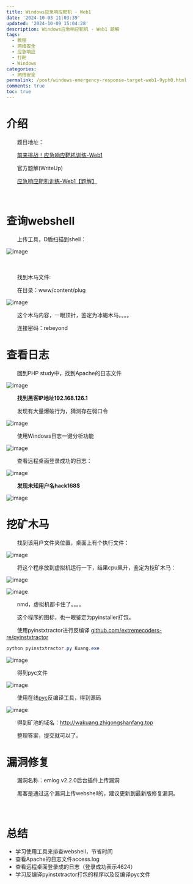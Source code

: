 ```yaml
---
title: Windows应急响应靶机 - Web1
date: '2024-10-03 11:03:39'
updated: '2024-10-09 15:04:28'
description: Windows应急响应靶机 - Web1 题解
tags:
  - 教程
  - 网络安全
  - 应急响应
  - 打靶
  - Windows
categories:
  - 网络安全
permalink: /post/windows-emergency-response-target-web1-9yph0.html
comments: true
toc: true
---
```


# 介绍

　　题目地址：

　　[前来挑战！应急响应靶机训练-Web1](http://mp.weixin.qq.com/s?__biz=MzkxMTUwOTY1MA==&mid=2247485154&idx=1&sn=2b27ca8af88ec5107138f3498e48f12a&chksm=c11a571ff66dde09e927da278fc8ac280d0f4a1a046e28eec41da72fc32df678af27f8fef01e&scene=21#wechat_redirect)

　　官方题解(WriteUp)

　　[应急响应靶机训练-Web1【题解】](http://mp.weixin.qq.com/s?__biz=MzkxMTUwOTY1MA==&mid=2247485188&idx=2&sn=54b8962a88b9da74a3db436f515b815b&chksm=c11a56f9f66ddfefd0ca7402617e4c5665033b0305a5f66a1434630b9795b09fa23fc63d3c12&scene=21#wechat_redirect)

　　‍

# 查询webshell

　　上传工具，D盾扫描到shell：

​![image](https://cdn.jsdelivr.net/gh/AgonySec/Picture/siyuan/image-20241003131537-sxg887z.png)​

　　‍

　　找到木马文件:

　　在目录：www/content/plug

​![image](https://cdn.jsdelivr.net/gh/AgonySec/Picture/siyuan/image-20241003134741-93lipy8.png)​

　　这个木马内容，一眼顶针，鉴定为冰蝎木马。。。。

　　连接密码：rebeyond

# 查看日志

　　回到PHP study中，找到Apache的日志文件

​![image](https://cdn.jsdelivr.net/gh/AgonySec/Picture/siyuan/image-20241003131929-xh7i8yz.png)​

　　**找到黑客IP地址192.168.126.1**

　　发现有大量爆破行为，猜测存在弱口令

​![image](https://cdn.jsdelivr.net/gh/AgonySec/Picture/siyuan/image-20241003132157-hhcamb5.png)​

　　使用Windows日志一键分析功能

​![image](https://cdn.jsdelivr.net/gh/AgonySec/Picture/siyuan/image-20241003132244-c8r66fi.png)​

　　查看远程桌面登录成功的日志：

​![image](https://cdn.jsdelivr.net/gh/AgonySec/Picture/siyuan/image-20241003132301-rv758vf.png)​

　　**发现未知用户名hack168$**

​![image](https://cdn.jsdelivr.net/gh/AgonySec/Picture/siyuan/image-20241003132547-zvyfjqm.png)​

# 挖矿木马

　　找到该用户文件夹位置，桌面上有个执行文件：

​![image](https://cdn.jsdelivr.net/gh/AgonySec/Picture/siyuan/image-20241003132655-pacd75e.png)​

　　将这个程序放到虚拟机运行一下，结果cpu飙升，鉴定为挖矿木马：

​![image](https://cdn.jsdelivr.net/gh/AgonySec/Picture/siyuan/image-20241003132905-pnjqs7b.png)​

​![image](https://cdn.jsdelivr.net/gh/AgonySec/Picture/siyuan/image-20241003132934-vlyi6xs.png)​

　　nmd，虚拟机都卡住了。。。。

　　这个程序的图标，也一眼鉴定为pyinstaller打包。

　　使用pyinstxtractor进行反编译 [github.com/extremecoders-re/pyinstxtractor](https://github.com/extremecoders-re/pyinstxtractor)

```powershell
python pyinstxtractor.py Kuang.exe
```

​![image](https://cdn.jsdelivr.net/gh/AgonySec/Picture/siyuan/image-20241003133856-kee1qty.png)​

　　得到pyc文件

​![image](https://cdn.jsdelivr.net/gh/AgonySec/Picture/siyuan/image-20241003134049-92qqid7.png)​

　　使用在线[pyc](https://toolkk.com/tools/pyc-decomplie)反编译工具，得到源码

​![image](https://cdn.jsdelivr.net/gh/AgonySec/Picture/siyuan/image-20241003134238-l5y1htf.png)​

　　得到矿池的域名：http://wakuang.zhigongshanfang.top

　　整理答案，提交就可以了。

# 漏洞修复

　　漏洞名称：emlog v2.2.0后台插件上传漏洞

　　黑客是通过这个漏洞上传webshell的，建议更新到最新版修复漏洞。

　　‍

# 总结

* 学习使用工具来排查webshell，节省时间
* 查看Apache的日志文件access.log
* 查看远程桌面登录成的日志（登录成功表示4624）
* 学习反编译pyinstxtractor打包的程序以及反编译pyc文件

　　‍
